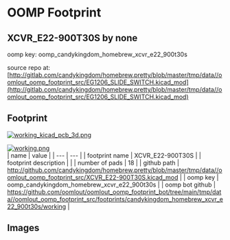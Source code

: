 # OOMP Footprint  
## XCVR_E22-900T30S  by none  
  
oomp key: oomp_candykingdom_homebrew_xcvr_e22_900t30s  
  
source repo at: [http://gitlab.com/candykingdom/homebrew.pretty/blob/master/tmp/data//oomlout_oomp_footprint_src/‎EG1206‎_SLIDE_SWITCH.kicad_mod](http://gitlab.com/candykingdom/homebrew.pretty/blob/master/tmp/data//oomlout_oomp_footprint_src/‎EG1206‎_SLIDE_SWITCH.kicad_mod)  
## Footprint  
  
[![working_kicad_pcb_3d.png](working_kicad_pcb_3d_600.png)](working_kicad_pcb_3d.png)  
  
[![working.png](working_600.png)](working.png)  
| name | value | 
| --- | --- | 
| footprint name | XCVR_E22-900T30S | 
| footprint description |  | 
| number of pads | 18 | 
| github path | http://github.com/candykingdom/homebrew.pretty/blob/master/tmp/data//oomlout_oomp_footprint_src/XCVR_E22-900T30S.kicad_mod | 
| oomp key | oomp_candykingdom_homebrew_xcvr_e22_900t30s | 
| oomp bot github | https://github.com/oomlout/oomlout_oomp_footprint_bot/tree/main/tmp/data//oomlout_oomp_footprint_src/footprints/candykingdom_homebrew_xcvr_e22_900t30s/working | 
## Images  
